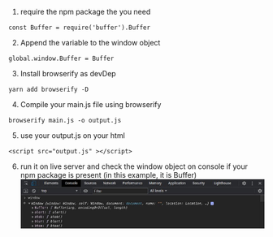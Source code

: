 
1. require the npm package the you need
```
const Buffer = require('buffer').Buffer
```

2. Append the variable to the window object
```
global.window.Buffer = Buffer
```

3. Install browserify as devDep
```
yarn add browserify -D
```

4. Compile your main.js file using browserify
```
browserify main.js -o output.js
```

5. use your output.js on your html
```
<script src="output.js" ></script>
```

6. run it on live server and check the window object on console if your npm
package is present (in this example, it is Buffer)
![](./screenshot/screen.jpg)